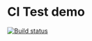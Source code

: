 # CI Test demo

[![Build status](https://ci.appveyor.com/api/projects/status/8g7cb60ka97fb15f?svg=true)](https://ci.appveyor.com/project/YrChek/destructuring)
